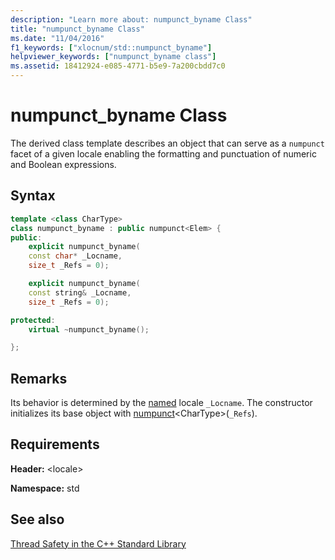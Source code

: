 ```yaml
---
description: "Learn more about: numpunct_byname Class"
title: "numpunct_byname Class"
ms.date: "11/04/2016"
f1_keywords: ["xlocnum/std::numpunct_byname"]
helpviewer_keywords: ["numpunct_byname class"]
ms.assetid: 18412924-e085-4771-b5e9-7a200cbdd7c0
---
```

# numpunct_byname Class

The derived class template describes an object that can serve as a `numpunct` facet of a given locale enabling the formatting and punctuation of numeric and Boolean expressions.

## Syntax

```cpp
template <class CharType>
class numpunct_byname : public numpunct<Elem> {
public:
    explicit numpunct_byname(
    const char* _Locname,
    size_t _Refs = 0);

    explicit numpunct_byname(
    const string& _Locname,
    size_t _Refs = 0);

protected:
    virtual ~numpunct_byname();

};
```

## Remarks

Its behavior is determined by the [named](../standard-library/locale-class.md#name) locale `_Locname`. The constructor initializes its base object with [numpunct](../standard-library/numpunct-class.md#numpunct)\<CharType>(`_Refs`).

## Requirements

**Header:** \<locale>

**Namespace:** std

## See also

[Thread Safety in the C++ Standard Library](../standard-library/thread-safety-in-the-cpp-standard-library.md)
